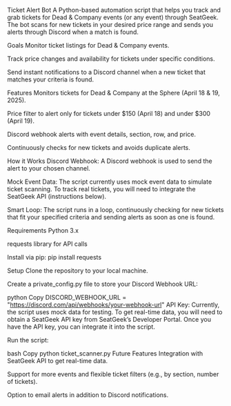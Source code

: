 Ticket Alert Bot
A Python-based automation script that helps you track and grab tickets for Dead & Company events (or any event) through SeatGeek. The bot scans for new tickets in your desired price range and sends you alerts through Discord when a match is found.

Goals
Monitor ticket listings for Dead & Company events.

Track price changes and availability for tickets under specific conditions.

Send instant notifications to a Discord channel when a new ticket that matches your criteria is found.

Features
Monitors tickets for Dead & Company at the Sphere (April 18 & 19, 2025).

Price filter to alert only for tickets under $150 (April 18) and under $300 (April 19).

Discord webhook alerts with event details, section, row, and price.

Continuously checks for new tickets and avoids duplicate alerts.

How it Works
Discord Webhook: A Discord webhook is used to send the alert to your chosen channel.

Mock Event Data: The script currently uses mock event data to simulate ticket scanning. To track real tickets, you will need to integrate the SeatGeek API (instructions below).

Smart Loop: The script runs in a loop, continuously checking for new tickets that fit your specified criteria and sending alerts as soon as one is found.

Requirements
Python 3.x

requests library for API calls

Install via pip:
pip install requests

Setup
Clone the repository to your local machine.

Create a private_config.py file to store your Discord Webhook URL:

python
Copy
DISCORD_WEBHOOK_URL = "https://discord.com/api/webhooks/your-webhook-url"
API Key: Currently, the script uses mock data for testing. To get real-time data, you will need to obtain a SeatGeek API key from SeatGeek’s Developer Portal. Once you have the API key, you can integrate it into the script.

Run the script:

bash
Copy
python ticket_scanner.py
Future Features
Integration with SeatGeek API to get real-time data.

Support for more events and flexible ticket filters (e.g., by section, number of tickets).

Option to email alerts in addition to Discord notifications.
